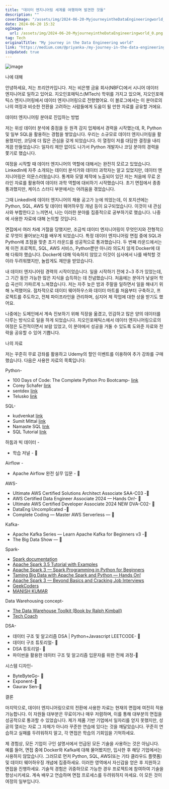 ```yaml
---
title: "데이터 엔지니어링 세계를 여행하며 발견한 것들"
description: ""
coverImage: "/assets/img/2024-06-20-MyjourneyintheDataEngineeringworld_0.png"
date: 2024-06-20 15:32
ogImage:
  url: /assets/img/2024-06-20-MyjourneyintheDataEngineeringworld_0.png
tag: Tech
originalTitle: "My journey in the Data Engineering world"
link: "https://medium.com/@priyanka-/my-journey-in-the-data-engineering-world-184d56e0a169"
isUpdated: true
---
```


![image](/assets/img/2024-06-20-MyjourneyintheDataEngineeringworld_0.png)

나에 대해

안녕하세요, 저는 프리얀카입니다. 저는 비은행 금융 회사(NBFC)에서 시니어 데이터 엔지니어로 일하고 있어요. 지오인포매틱스(MTech) 학위를 가지고 있으며, 지오인포매틱스 엔지니어링에서 데이터 엔지니어링으로 전향했어요. 이 블로그에서는 이 분야로의 나의 여정과 비슷한 전환을 고려하는 사람들에게 도움이 될 만한 자료를 공유할 거에요.

데이터 엔지니어링 분야로 진입하는 방법

<div class="content-ad"></div>

저는 위성 데이터 분석에 중점을 둔 원격 감지 업체에서 경력을 시작했는데, R, Python 및 일부 SQL을 활용하는 경험을 쌓았습니다. 우리는 소규모로 데이터 엔지니어링을 활용했지만, 코딩에 더 많은 관심을 갖게 되었습니다. 이 열정이 저를 대담한 결정을 내리게끔 만들었습니다: 일자리 제안 없이도 나가서 Python 개발자나 코딩 분야의 경력을 쫓기로 했습니다.

여정을 시작할 때 데이터 엔지니어의 역할에 대해서는 완전히 모르고 있었습니다. LinkedIn에 자주 소개되는 데이터 분석가와 데이터 과학자는 알고 있었지만, 데이터 엔지니어링은 의문스러웠습니다. 통계와 모델 제작에 노출되어 있던 저는 처음에 무료 온라인 자료를 활용하여 데이터 과학 역할에 대비하기 시작했습니다. 초기 면접에서 종종 통과했지만, 케이스 스터디 부분에서는 어려움을 겪었습니다.

그때 LinkedIn에 데이터 엔지니어의 채용 공고가 눈에 띄었는데, 이 포지션에는 Python, SQL, AWS 및 데이터 웨어하우징 개념 등이 요구되었습니다. 이것이 내 관심사와 부합한다고 느끼면서, 나는 이러한 분야를 집중적으로 공부하기로 했습니다. 나중에 사용한 자료에 대해 논의할 것입니다.

면접에서 여러 차례 거절을 당했지만, 조금씩 데이터 엔지니어링이 무엇인지와 전형적으로 무엇이 물어보는지를 배우게 되었습니다. 특정 데이터 엔지니어링 면접 중에 SQL과 Python에 초점을 맞춘 초기 라운드를 성공적으로 통과했습니다. 두 번째 라운드에서는 제 이전 프로젝트, SQL, AWS 서비스, Python뿐만 아니라 의도치 않게 Docker에 대해 다뤄야 했습니다. Docker에 대해 익숙하지 않았고 이것이 심사에서 나를 배척할 것이라 두려워했지만, 놀랍게도 제안을 받았습니다.

<div class="content-ad"></div>

내 데이터 엔지니어링 경력의 시작이었습니다. 일을 시작하기 전에 2~3 주가 있었는데, 그 기간 동안 가능한 많은 지식을 습득하는 데 전념했습니다. 처음에는 분야가 낯설어 학습 곡선이 가파르게 느껴졌습니다. 저는 자주 늦은 밤과 주말을 일하면서 일을 해내기 위해 노력했어요. 점차적으로 데이터 웨어하우스와 데이터 마트를 처음부터 구축하고, 프로젝트를 주도하고, 전체 파이프라인을 관리하며, 심지어 제 작업에 대한 상을 받기도 했어요.

나중에는 도메인에서 계속 진보하기 위해 직장을 옮겼고, 민감하고 많은 양의 데이터를 다루는 방식으로 일을 하게 되었습니다. 지오인포매틱스에서 데이터 엔지니어링으로의 여정은 도전적이면서 보람 있었고, 이 분야에서 성공을 거둘 수 있도록 도와준 자료와 전략을 공유할 수 있어 기쁩니다.

나의 자료

저는 꾸준히 무료 강좌를 활용하고 Udemy의 할인 이벤트를 이용하여 추가 강좌를 구매했습니다. 다음은 사용한 자료의 목록입니다:

<div class="content-ad"></div>

Python-

- 100 Days of Code: The Complete Python Pro Bootcamp- [link](https://website.com)
- Corey Schafer [link](https://website.com)
- sentdex [link](https://website.com)
- Telusko [link](https://website.com)

SQL-

- kudvenkat [link](https://website.com)
- Sumit Mittal [link](https://website.com)
- Namaste SQL [link](https://website.com)
- SQL Tutorial [link](https://website.com)

<div class="content-ad"></div>

하둡과 빅 데이터 -

- 학습 저널 - 🔗

Airflow -

- Apache Airflow 완전 실무 입문 - 🔗

<div class="content-ad"></div>

AWS-

- Ultimate AWS Certified Solutions Architect Associate SAA-C03 -🔗
- AWS Certified Data Engineer Associate 2024 — Hands On!- 🔗
- Ultimate AWS Certified Developer Associate 2024 NEW DVA-C02- 🔗
- DataEng Uncomplicated -🔗
- Complete Coding — Master AWS Serverless — 🔗

Kafka-

- Apache Kafka Series — Learn Apache Kafka for Beginners v3 -🔗
- The Big Data Show — 🔗

<div class="content-ad"></div>

Spark-

- [Spark documentation](link)
- [Apache Spark 3.5 Tutorial with Examples](link)
- [Apache Spark 3 — Spark Programming in Python for Beginners](link)
- [Taming Big Data with Apache Spark and Python — Hands On!](link)
- [Apache Spark 3 — Beyond Basics and Cracking Job Interviews](link)
- [GeekCoders](link)
- [MANISH KUMAR](link)

Data Warehousing concept-

- [The Data Warehouse Toolkit (Book by Ralph Kimball)](link)
- [Tech Coach](link)

<div class="content-ad"></div>

DSA-

- 데이터 구조 및 알고리즘 DSA | Python+Javascript LEETCODE- 🔗
- 데이터 구조 튜토리얼- 🔗
- DSA 튜토리얼- 🔗
- 파이썬을 활용한 데이터 구조 및 알고리즘 입문자를 위한 전체 과정-🔗

시스템 디자인-

- ByteByteGo- 🔗
- Exponent-🔗
- Gaurav Sen-🔗

<div class="content-ad"></div>

결론

마지막으로, 데이터 엔지니어링으로의 전환에 사용한 자료는 현재의 면접에 여전히 적용 가능합니다. 이 자원들 대부분은 무료이거나 매우 저렴하며, 이를 통해 대부분의 면접을 성공적으로 통과할 수 있었습니다. 제가 제품 기반 기업에서 일자리를 얻지 못했지만, 성공의 열쇠는 자료 그 자체가 아니라 꾸준한 연습에 있다는 것을 깨달았습니다. 꾸준히 연습하고 실패를 두려워하지 말고, 각 면접은 학습의 기회임을 기억하세요.

제 경험상, 모든 기업이 구인 설명서에서 언급된 모든 기술을 사용하는 것은 아닙니다. 예를 들어, 면접 중에 Docker와 Kafka에 대해 물어봤지만, 입사한 후 해당 기업에서는 사용하지 않았습니다. 그러므로 먼저 Python, SQL, AWS(또는 기타 클라우드 플랫폼) 및 데이터 웨어하우징 개념에 집중하세요. 이러한 영역에서 자신감을 얻은 후 지원하고 면접을 진행하세요. 기술적 경험은 귀중하므로 가능한 경우 프로젝트에 참여하여 기술을 향상시키세요. 계속 배우고 연습하며 면접 프로세스를 두려워하지 마세요. 이 모든 것이 여정의 일부입니다.
